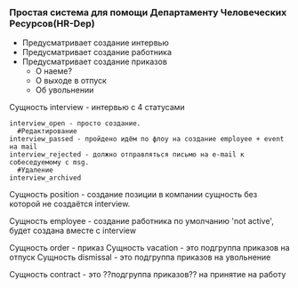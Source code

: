 <h3>Простая система для помощи Департаменту Человеческих Ресурсов(HR-Dep)</h3>
<div>
    <ul>
        <li>Предусматривает создание интервью</li>
        <li>Предусматривает создание работника</li>
        <li>Предусматривает создание приказов
            <ul>
                <li>О наеме?</li>
                <li>О выходе в отпуск</li>
                <li>Об увольнении</li>
            </ul>
        </li>
    </ul>
</div>
<p>
Сущность interview - интервью с 4 статусами
    
    interview_open - просто создание.
      #Редактирование
    interview_passed - пройдено идём по флоу на создание employee + event на mail
    interview_rejected - должно отправляться письмо на e-mail к собеседуемому с msg.
      #Удаление
    interview_archived

</p>
<p>
Сущность position - создание позиции в компании сущность без которой не создаётся interview.
</p>
<p>
Сущность employee - создание работника
    по умолчанию 'not active', будет создана вместе с interview
</p>
<p>
    Сущность order - приказ
    Сущность vacation - это подгруппа приказов на отпуск
    Сущность dismissal - это подгруппа приказов на увольнение
</p>
<p>
    Сущность contract - это ??подгруппа приказов?? на принятие на работу
</p>



